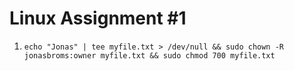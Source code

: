# Linux Assignment #1

1. `echo "Jonas" | tee myfile.txt > /dev/null && sudo chown -R jonasbroms:owner myfile.txt && sudo chmod 700 myfile.txt`
